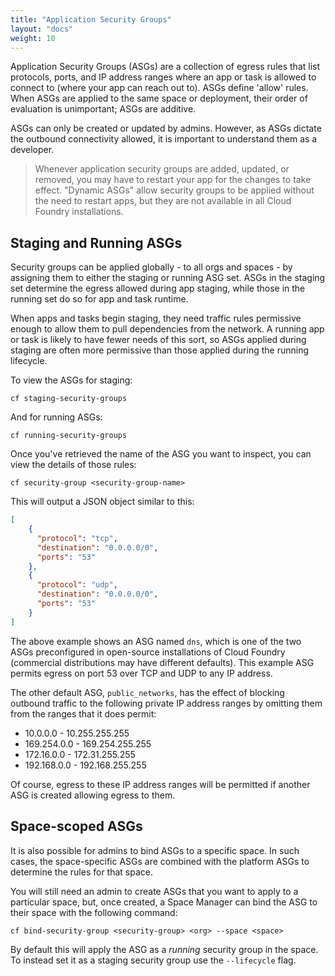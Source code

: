 ```yaml
---
title: "Application Security Groups"
layout: "docs"
weight: 10
---
```


Application Security Groups (ASGs) are a collection of egress rules that list protocols, ports, and IP address ranges where an app or task is allowed to connect to (where your app can reach out to). ASGs define 'allow' rules. When ASGs are applied to the same space or deployment, their order of evaluation is unimportant; ASGs are additive.

ASGs can only be created or updated by admins. However, as ASGs dictate the outbound connectivity allowed, it is important to understand them as a developer.

> Whenever application security groups are added, updated, or removed, you may have to restart your app for the changes to take effect. "Dynamic ASGs" allow security groups to be applied without the need to restart apps, but they are not available in all Cloud Foundry installations.

## Staging and Running ASGs

Security groups can be applied globally - to all orgs and spaces - by assigning them to either the staging or running ASG set. ASGs in the staging set determine the egress allowed during app staging, while those in the running set do so for app and task runtime.

When apps and tasks begin staging, they need traffic rules permissive enough to allow them to pull dependencies from the network. A running app or task is likely to have fewer needs of this sort, so ASGs applied during staging are often more permissive than those applied during the running lifecycle.

To view the ASGs for staging:

```
cf staging-security-groups
```

And for running ASGs:

```
cf running-security-groups
```

Once you've retrieved the name of the ASG you want to inspect, you can view the details of those rules:

```
cf security-group <security-group-name>
```

This will output a JSON object similar to this:

```json
[
    {
      "protocol": "tcp",
      "destination": "0.0.0.0/0",
      "ports": "53"
    },
    {
      "protocol": "udp",
      "destination": "0.0.0.0/0",
      "ports": "53"
    }
]
```

The above example shows an ASG named `dns`, which is one of the two ASGs preconfigured in open-source installations of Cloud Foundry (commercial distributions may have different defaults). This example ASG permits egress on port 53 over TCP and UDP to any IP address.

The other default ASG, `public_networks`, has the effect of blocking outbound traffic to the following private IP address ranges by omitting them from the ranges that it does permit:

* 10.0.0.0 - 10.255.255.255
* 169.254.0.0 - 169.254.255.255
* 172.16.0.0 - 172.31.255.255
* 192.168.0.0 - 192.168.255.255

Of course, egress to these IP address ranges will be permitted if another ASG is created allowing egress to them.

## Space-scoped ASGs

It is also possible for admins to bind ASGs to a specific space. In such cases, the space-specific ASGs are combined with the platform ASGs to determine the rules for that space.

You will still need an admin to create ASGs that you want to apply to a particular space, but, once created, a Space Manager can bind the ASG to their space with the following command:

```
cf bind-security-group <security-group> <org> --space <space>
```

By default this will apply the ASG as a _running_ security group in the space. To instead set it as a staging security group use the `--lifecycle` flag.